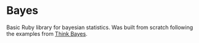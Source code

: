 Bayes
=====

Basic Ruby library for bayesian statistics. Was built from scratch following the examples from [Think Bayes](http://www.greenteapress.com/thinkbayes/).
